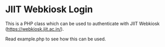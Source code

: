 JIIT Webkiosk Login
===================

This is a PHP class which can be used to authenticate with JIIT Webkiosk (https://webkiosk.jiit.ac.in/).

Read example.php to see how this can be used.
